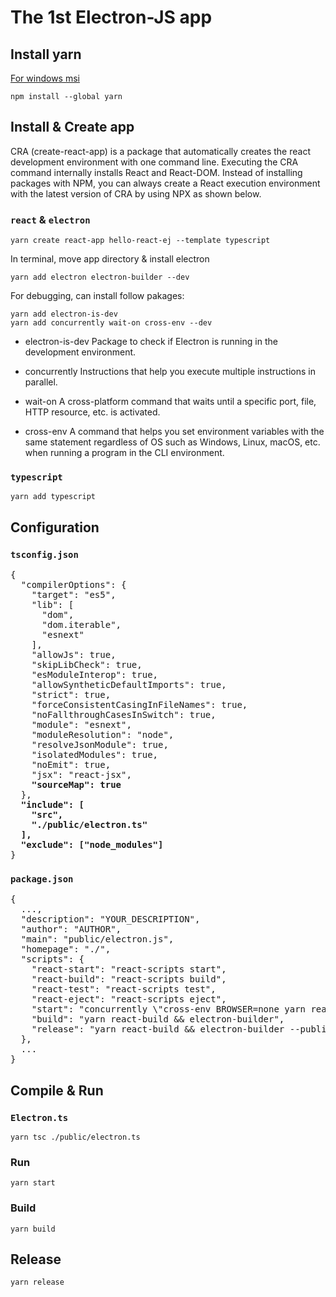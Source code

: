 # The 1st Electron-JS app

## Install yarn
[For windows msi](https://classic.yarnpkg.com/en/docs/install#windows-stable)

```
npm install --global yarn
```
## Install & Create app
CRA (create-react-app) is a package that automatically creates the react development environment with one command line.
Executing the CRA command internally installs React and React-DOM. Instead of installing packages with NPM, you can always create a React execution environment with the latest version of CRA by using NPX as shown below.
### `react` & `electron`
```
yarn create react-app hello-react-ej --template typescript
```
In terminal, move app directory & install electron
```
yarn add electron electron-builder --dev
```
For debugging, can install follow pakages:
```
yarn add electron-is-dev
yarn add concurrently wait-on cross-env --dev
```
- electron-is-dev
Package to check if Electron is running in the development environment.

- concurrently
Instructions that help you execute multiple instructions in parallel.

- wait-on
A cross-platform command that waits until a specific port, file, HTTP resource, etc. is activated.

- cross-env
A command that helps you set environment variables with the same statement regardless of OS such as Windows, Linux, macOS, etc. when running a program in the CLI environment.

### `typescript`

```
yarn add typescript
```
## Configuration

### `tsconfig.json`
<pre>
{
  "compilerOptions": {
    "target": "es5",
    "lib": [
      "dom",
      "dom.iterable",
      "esnext"
    ],
    "allowJs": true,
    "skipLibCheck": true,
    "esModuleInterop": true,
    "allowSyntheticDefaultImports": true,
    "strict": true,
    "forceConsistentCasingInFileNames": true,
    "noFallthroughCasesInSwitch": true,
    "module": "esnext",
    "moduleResolution": "node",
    "resolveJsonModule": true,
    "isolatedModules": true,
    "noEmit": true,
    "jsx": "react-jsx",<b>
    "sourceMap": true</b>
  },<b>
  "include": [
    "src",
    "./public/electron.ts"
  ],
  "exclude": ["node_modules"]</b>
}
</pre>
### `package.json`
<pre>
{
  ...,
  "description": "YOUR_DESCRIPTION",
  "author": "AUTHOR",
  "main": "public/electron.js",
  "homepage": "./",
  "scripts": {
    "react-start": "react-scripts start",
    "react-build": "react-scripts build",
    "react-test": "react-scripts test",
    "react-eject": "react-scripts eject",
    "start": "concurrently \"cross-env BROWSER=none yarn react-start\" \"wait-on http://localhost:3000 && electron .\"",
    "build": "yarn react-build && electron-builder",
    "release": "yarn react-build && electron-builder --publish=always"
  },
  ...
}
</pre>
## Compile & Run
### `Electron.ts`
```
yarn tsc ./public/electron.ts
```
### Run
```
yarn start
```
### Build
```
yarn build
```
## Release
```
yarn release
```
